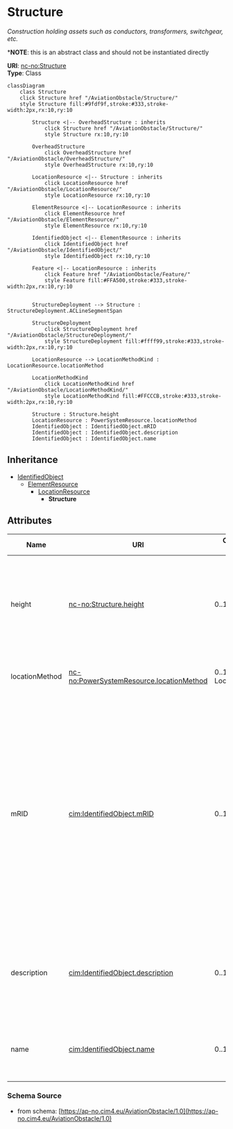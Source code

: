# Structure

_Construction holding assets such as conductors, transformers, switchgear, etc._

*__NOTE__: this is an abstract class and should not be instantiated directly

**URI**: [nc-no:Structure](http://cim4.eu/ns/nc-no#Structure)<br />
**Type**: Class

```mermaid
classDiagram
    class Structure
    click Structure href "/AviationObstacle/Structure/"
    style Structure fill:#9fdf9f,stroke:#333,stroke-width:2px,rx:10,ry:10

        Structure <|-- OverheadStructure : inherits
            click Structure href "/AviationObstacle/Structure/"
            style Structure rx:10,ry:10

        OverheadStructure
            click OverheadStructure href "/AviationObstacle/OverheadStructure/"
            style OverheadStructure rx:10,ry:10

        LocationResource <|-- Structure : inherits
            click LocationResource href "/AviationObstacle/LocationResource/"
            style LocationResource rx:10,ry:10

        ElementResource <|-- LocationResource : inherits
            click ElementResource href "/AviationObstacle/ElementResource/"
            style ElementResource rx:10,ry:10

        IdentifiedObject <|-- ElementResource : inherits
            click IdentifiedObject href "/AviationObstacle/IdentifiedObject/"
            style IdentifiedObject rx:10,ry:10

        Feature <|-- LocationResource : inherits
            click Feature href "/AviationObstacle/Feature/"
            style Feature fill:#FFA500,stroke:#333,stroke-width:2px,rx:10,ry:10


        StructureDeployment --> Structure : StructureDeployment.ACLineSegmentSpan

        StructureDeployment
            click StructureDeployment href "/AviationObstacle/StructureDeployment/"
            style StructureDeployment fill:#ffff99,stroke:#333,stroke-width:2px,rx:10,ry:10

        LocationResource --> LocationMethodKind : LocationResource.locationMethod

        LocationMethodKind
            click LocationMethodKind href "/AviationObstacle/LocationMethodKind/"
            style LocationMethodKind fill:#FFCCCB,stroke:#333,stroke-width:2px,rx:10,ry:10

        Structure : Structure.height
        LocationResource : PowerSystemResource.locationMethod
        IdentifiedObject : IdentifiedObject.mRID
        IdentifiedObject : IdentifiedObject.description
        IdentifiedObject : IdentifiedObject.name
```

## Inheritance
* [IdentifiedObject](IdentifiedObject.md)
    * [ElementResource](ElementResource.md)
        * [LocationResource](LocationResource.md)
            * **Structure**

## Attributes
| Name | URI | Cardinality and Range | Description | Inheritance |
| ---  | --- | --- | --- | --- |
| height | [nc-no:Structure.height](http://cim4.eu/ns/nc-no#Structure.height) | 0..1 Length | Visible height of structure above ground level for overhead construction (e.g., Pole or Tower) or below ground level for an underground vault, manhole, etc. | direct |
| locationMethod | [nc-no:PowerSystemResource.locationMethod](http://cim4.eu/ns/nc-no#PowerSystemResource.locationMethod) | 0..1 LocationMethodKind | Method used to derive geographical location for this entity. | LocationResource |
| mRID | [cim:IdentifiedObject.mRID](https://cim.ucaiug.io/ns#IdentifiedObject.mRID) | 0..1 string | Master resource identifier issued by a model authority. The mRID is unique within an exchange context. Global uniqueness is easily achieved by using a UUID, as specified in RFC 4122, for the mRID. The use of UUID is strongly recommended.For CIMXML data files in RDF syntax conforming to IEC 61970-552, the mRID is mapped to rdf:ID or rdf:about attributes that identify CIM object elements. | IdentifiedObject |
| description | [cim:IdentifiedObject.description](https://cim.ucaiug.io/ns#IdentifiedObject.description) | 0..1 string | The description is a free human readable text describing or naming the object. It may be non unique and may not correlate to a naming hierarchy. | IdentifiedObject |
| name | [cim:IdentifiedObject.name](https://cim.ucaiug.io/ns#IdentifiedObject.name) | 0..1 string | The name is any free human readable and possibly non unique text naming the object. | IdentifiedObject |

### Schema Source
* from schema: [https://ap-no.cim4.eu/AviationObstacle/1.0](https://ap-no.cim4.eu/AviationObstacle/1.0)

